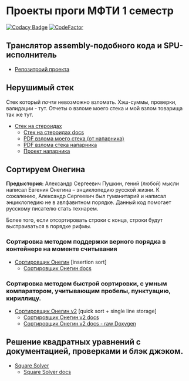 # Проекты проги МФТИ 1 семестр
[![Codacy Badge](https://api.codacy.com/project/badge/Grade/75c9791e4ced4d66a24029409c69f22a)](https://app.codacy.com/manual/dremov.me/MIPTProjects_1sem?utm_source=github.com&utm_medium=referral&utm_content=AlexRoar/MIPTProjects_1sem&utm_campaign=Badge_Grade_Dashboard)
[![CodeFactor](https://www.codefactor.io/repository/github/alexroar/miptprojects_1sem/badge/master)](https://www.codefactor.io/repository/github/alexroar/miptprojects_1sem/overview/master)

## Транслятор assembly-подобного кода и SPU-исполнитель
- [Репозитроий проекта](https://github.com/AlexRoar/SPUAsm)

## Нерушимый стек
Стек который *почти* невозможно взломать. Хэш-суммы, проверки, валидации - тут. Отчеты о взломе моего стека и мой взлом товарища так же тут.
- [Стек на стероидах](StackOnSteroids/StackOnSteroids/StackRigid.h)
  - [Стек на стероидах docs](https://alexroar.github.io/MIPTProjects_1sem/StackOnSteroids/docs_doxygen/html/index.html)
  - [PDF взлома моего стека (от напарника)](StackOnSteroids/Vzlom_Alexandra_Dremova.pdf)
  - [PDF взлома стека напарника](StackOnSteroids/Взлом%20Артема.pdf)
  - [Проект напарника](https://github.com/JakMobius/MIPT-Tasks/tree/master/invulnerable-stack)
  

## Сортируем Онегина
**Предыстория:** Александр Сергеевич Пушкин, гений (любой) мысли написал Евгения Онегина – энциклопедию русской жизни. К сожалению, Александр Сергеевич был гуманитарий и написал энциклопедию не в авлфавитном порядке. Данный код помогает русскому писателю стать технарем.

Более того, если отсортировать строки с конца, строки будут выстраиваться в порядке рифмы.

### Сортировка методом поддержки верного порядка в контейнере на моменте считывания
- [Сортировщик Онегин](OneginSort/OneginSort/main.c) [insertion sort]
  - [Сортировщик Онегин docs](https://alexroar.github.io/MIPTProjects_1sem/OneginSort/docs/html/main_8c.html)
  
### Сортировка методом быстрой сортировки, с умным компаратором, учитывающим пробелы, пунктуацию, кириллицу.
- [Сортировщик Онегин v2](OneginSortv2/OneginSortv2/main.c) [quick sort + single line storage]
  - [Сортировщик Онегин v2 docs](https://alexroar.github.io/MIPTProjects_1sem/OneginSortv2/docs_sphinx/_build/html/api/c_doxygen_sphinx.html#program-documentation)
  - [Сортировщик Онегин v2 docs - raw Doxygen](https://alexroar.github.io/MIPTProjects_1sem/OneginSortv2/docs_doxygen/html/main_8c.html)
  
## Решение квадратных уравнений с документацией, проверками и блэк джэком.

- [Square Solver](SquareRoots/SquareRoots/main.c)
  - [Square Solver docs](https://alexroar.github.io/MIPTProjects_1sem/SquareRoots/docs/html/main_8c.html)
